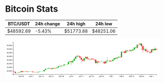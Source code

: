# Bitcoin Stats

BTC/USDT|24h change|24h high|24h low|
|---|---|---|---|
|$48592.69|-5.43%|$51773.88|$48251.06|

<img src="./chart.svg">
